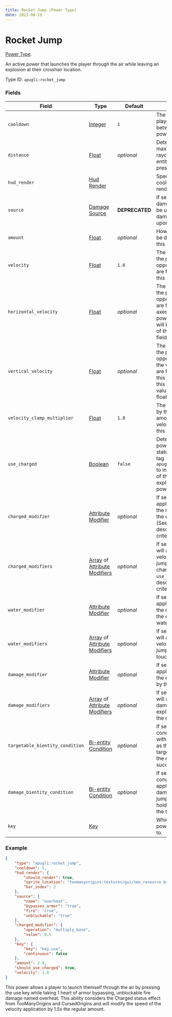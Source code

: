 ```yaml
---
title: Rocket Jump (Power Type)
date: 2021-08-19
---
```


# Rocket Jump

[Power Type](../power_types.md).

An active power that launches the player through the air while leaving an explosion at their crosshair location.

Type ID: `apugli:rocket_jump`

### Fields

Field  | Type | Default | Description
-------|------|---------|-------------
`cooldown` | [Integer](https://origins.readthedocs.io/en/latest/types/data_types/integer/) | `1` | The number of ticks the player has to wait between uses of this power.
`distance` | [Float](https://origins.readthedocs.io/en/latest/types/data_types/float/) | *optional* | Determines the maximum length of the raycast. Defaults to the entity's reach if not present. |
`hud_render` | [Hud Render](https://origins.readthedocs.io/en/latest/types/data_types/hud_render/) |  | Specifies how and if a cooldown bar is rendered.
`source` | [Damage Source](https://origins.readthedocs.io/en/latest/types/data_types/damage_source/) | **DEPRECATED** | If set, this is the damage source that will be used to deal damage to the entity upon using this ability.
`amount` | [Float](https://origins.readthedocs.io/en/latest/types/data_types/float/) | *optional*| How much damage will be dealt upon using this ability.
`velocity` | [Float](https://origins.readthedocs.io/en/latest/types/data_types/float/) | `1.0` | The velocity applied to the player in the opposite direction they are facing when using this power.
`horizontal_velocity` | [Float](https://origins.readthedocs.io/en/latest/types/data_types/float/) | *optional* | The velocity applied to the player in the opposite direction they are facing on horizontal axes when using this power. If not set, this will be set to the value of the `velocity` float field.
`vertical_velocity` | [Float](https://origins.readthedocs.io/en/latest/types/data_types/float/) | *optional* | The velocity applied to the player in the opposite direction on the vertical axis they are facing when using this power. If not set, this will be set to the value of the `velocity` float field.
`velocity_clamp_multiplier` | [Float](https://origins.readthedocs.io/en/latest/types/data_types/float/) | `1.8` | The amount to multiply by the current base amount to clamp the velocity gained from this power to.
`use_charged` | [Boolean](https://origins.readthedocs.io/en/latest/types/data_types/boolean/) | `false` | Determines if the power should use a status effect inside the tag `apugli:charged_effects` to increase the velocity of the jump and explosion radius of this power.
`charged_modifier` | [Attribute Modifier](https://origins.readthedocs.io/en/latest/types/data_types/attribute_modifier/) | *optional* | If set, this modifier will apply to the velocity of the rocket jump when the entity is charged (See `use_charged` field description for charged criteria).
`charged_modifiers` | [Array](https://origins.readthedocs.io/en/latest/types/data_types/array/) of [Attribute Modifiers](https://origins.readthedocs.io/en/latest/types/data_types/attribute_modifier/) | *optional* | If set, these modifiers will apply to the velocity of the rocket jump when the entity is charged (See `use_charged` field description for charged criteria).
`water_modifier` | [Attribute Modifier](https://origins.readthedocs.io/en/latest/types/data_types/attribute_modifier/) | *optional* | If set, this modifier will apply to the velocity of the rocket jump when the entity is touching water.
`water_modifiers` | [Array](https://origins.readthedocs.io/en/latest/types/data_types/array/) of [Attribute Modifiers](https://origins.readthedocs.io/en/latest/types/data_types/attribute_modifier/) | *optional* | If set, these modifiers will apply to the velocity of the rocket jump when the entity is touching water.
`damage_modifier` | [Attribute Modifier](https://origins.readthedocs.io/en/latest/types/data_types/attribute_modifier/) | *optional* | If set, this modifier will apply to the damage of the explosion caused by the rocket jump.
`damage_modifiers` | [Array](https://origins.readthedocs.io/en/latest/types/data_types/array/) of [Attribute Modifiers](https://origins.readthedocs.io/en/latest/types/data_types/attribute_modifier/) | *optional* | If set, these modifiers will apply to the damage of the explosion caused by the rocket jump.
`targetable_bientity_condition` | [Bi-entity Condition](../bientity_condition_types.md) | *optional* | If set, a bi-entity condition to check for with the power holder as the actor and the target as the target for the rocket jump to successfully land.
`damage_bientity_condition` | [Bi-entity Condition](../bientity_condition_types.md) | *optional* | If set, a bi-entity condition that will be applied to any entities damaged by the rocket jump with the power holder as the actor and the target as the target.
`key` | [Key](https://origins.readthedocs.io/en/latest/types/data_types/key/) | | Which active key this power should respond to.

### Example
```json
{
    "type": "apugli:rocket_jump",
    "cooldown": 5,
    "hud_render": {
        "should_render": true,
        "sprite_location": "toomanyorigins:textures/gui/tmo_resource_bar.png",
        "bar_index": 2
    },
    "source": {
        "name": "overheat",
        "bypasses_armor": "true",
        "fire": "true",
        "unblockable": "true"
    },
    "charged_modifier": {
        "operation": "multiply_base",
        "value": 0.5
    },
    "key": {
        "key": "key.use",
        "continuous": false
    },
    "amount": 2.0,
    "should_use_charged": true,
    "velocity": 1.0
}
```
This power allows a player to launch themself through the air by pressing the use key while taking 1 heart of armor bypassing, unblockable fire damage named overheat. This ability considers the Charged status effect from TooManyOrigins and CursedOrigins and will modify the speed of the velocity application by 1.5x the regular amount.